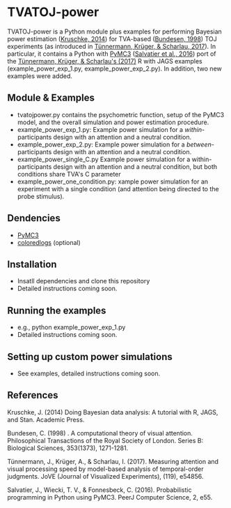# TVATOJ-power

TVATOJ-power is a Python module plus examples for performing Bayesian power estimation ([Kruschke, 2014](#1)) for TVA-based ([Bundesen, 1998](#2)) TOJ experiments (as introduced in [Tünnermann, Krüger, & Scharlau, 2017](#3)). In particular, it contains a Python with [PyMC3](https://github.com/pymc-devs/pymc3) ([Salvatier et al., 2016](#4)) port of the [Tünnermann, Krüger, & Scharlau's (2017)](#3) R with JAGS examples (example_power_exp_1.py, example_power_exp_2.py). In addition, two new examples were added.

## Module & Examples
* tvatojpower.py contains the psychometric function, setup of the  PyMC3 model, and the overall simulation and power estimation procedure.
* example_power_exp_1.py: Example power simulation for a *within*-participants design with an attention and a neutral condition.
* example_power_exp_2.py: Example power simulation for a *between*-participants design with an attention and a neutral condition.
* example_power_single_C.py Example power simulation for a within-participants design with an attention and a neutral condition, but both conditions share TVA's C parameter
* example_power_one_condition.py: xample power simulation for an experiment with a single condition (and attention being directed to the probe stimulus).

## Dendencies
* [PyMC3](https://github.com/pymc-devs/pymc3) 
* [coloredlogs](https://github.com/xolox/python-coloredlogs) (optional)

## Installation
* Insatll dependencies and clone this repository
* Detailed instructions coming soon.

## Running the examples
* e.g., python example_power_exp_1.py
* Detailed instructions coming soon.

## Setting up custom power simulations
* See examples, detailed instructions coming soon.

## References

<a id="1">Kruschke, J. (2014)</a> Doing Bayesian data analysis: A tutorial with R, JAGS, and Stan. Academic Press.

<a id="2"> Bundesen, C. (1998) </a>. A computational theory of visual attention. Philosophical Transactions of the Royal Society of London. Series B: Biological Sciences, 353(1373), 1271-1281.

<a id="3">Tünnermann, J., Krüger, A., & Scharlau, I. (2017)</a>. Measuring attention and visual processing speed by model-based analysis of temporal-order judgments. JoVE (Journal of Visualized Experiments), (119), e54856.

<a id="4">Salvatier, J., Wiecki, T. V., & Fonnesbeck, C. (2016)</a>. Probabilistic programming in Python using PyMC3. PeerJ Computer Science, 2, e55.

